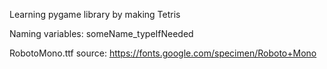 Learning pygame library by making Tetris

Naming variables: someName_typeIfNeeded

RobotoMono.ttf source: https://fonts.google.com/specimen/Roboto+Mono